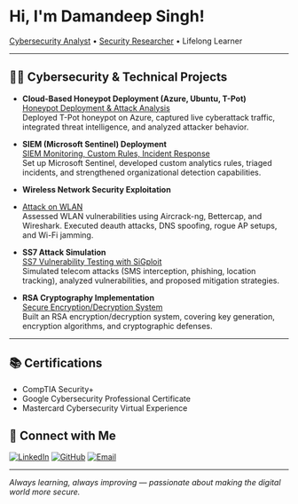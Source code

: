 # Hi, I'm Damandeep Singh!  
[Cybersecurity Analyst](https://www.linkedin.com/in/singh23damandeep) • [Security Researcher](https://github.com/ddss23) • Lifelong Learner

---

## 👨‍💻 Cybersecurity & Technical Projects

- **Cloud-Based Honeypot Deployment (Azure, Ubuntu, T-Pot)**  
  [Honeypot Deployment & Attack Analysis](https://github.com/ddss23/HoneyPoT.git)  
  Deployed T-Pot honeypot on Azure, captured live cyberattack traffic, integrated threat intelligence, and analyzed attacker behavior.

- **SIEM (Microsoft Sentinel) Deployment**  
  [SIEM Monitoring, Custom Rules, Incident Response](https://github.com/ddss23/Microsoft-Sentinel-SIEM-Deployment-and-Configuration.git)  
  Set up Microsoft Sentinel, developed custom analytics rules, triaged incidents, and strengthened organizational detection capabilities.

- **Wireless Network Security Exploitation**
- [Attack on WLAN](https://github.com/ddss23/Attacks-on-WLAN.git)  
  Assessed WLAN vulnerabilities using Aircrack-ng, Bettercap, and Wireshark. Executed deauth attacks, DNS spoofing, rogue AP setups, and Wi-Fi jamming.

- **SS7 Attack Simulation**  
  [SS7 Vulnerability Testing with SiGploit](https://github.com/ddss23/SS7-attack-on-emulated-environment-.git)  
  Simulated telecom attacks (SMS interception, phishing, location tracking), analyzed vulnerabilities, and proposed mitigation strategies.

- **RSA Cryptography Implementation**  
  [Secure Encryption/Decryption System](https://github.com/ddss23/RSA-Cryptography-Implementation.git)  
  Built an RSA encryption/decryption system, covering key generation, encryption algorithms, and cryptographic defenses.

---

## 📚 Certifications

- CompTIA Security+  
- Google Cybersecurity Professional Certificate  
- Mastercard Cybersecurity Virtual Experience



## 🤝 Connect with Me

[![LinkedIn](https://img.shields.io/badge/-LinkedIn-0077B5?style=flat&logo=linkedin&logoColor=white)](https://linkedin.com/in/singh23damandeep)
[![GitHub](https://img.shields.io/badge/-GitHub-181717?style=flat&logo=github&logoColor=white)](https://github.com/ddss23)
[![Email](https://img.shields.io/badge/-Email-D14836?style=flat&logo=gmail&logoColor=white)](mailto:singh23.damandeep@gmail.com)

---

*Always learning, always improving — passionate about making the digital world more secure.*
